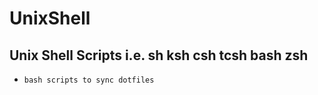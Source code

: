 UnixShell
=========

Unix Shell Scripts i.e. sh ksh csh tcsh bash zsh
------------------------------------------------

* `bash scripts to sync dotfiles`